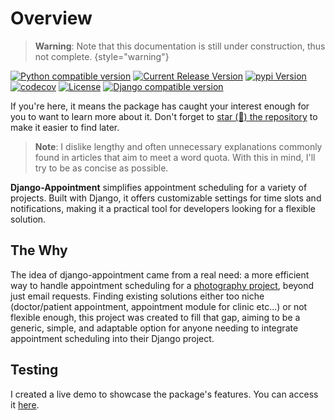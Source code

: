 # Overview

> **Warning**: Note that this documentation is still under construction, thus not complete.
> {style="warning"}

[![Python compatible version](https://img.shields.io/endpoint?url=https://raw.githubusercontent.com/adamspd/django-appointment/main/python_compatible.json)](https://github.com/adamspd/django-appointment/blob/main/compatibility_matrix.md)
[![Current Release Version](https://img.shields.io/github/release/adamspd/django-appointment.svg?style=flat-square&logo=github)](https://github.com/adamspd/django-appointment/releases)
[![pypi Version](https://img.shields.io/pypi/v/django-appointment.svg?style=flat-square&logo=pypi&logoColor=white)](https://pypi.org/project/django-appointment/)
[![codecov](https://codecov.io/gh/adamspd/django-appointment/branch/main/graph/badge.svg?token=ZQZQZQZQZQ)](https://codecov.io/gh/adamspd/django-appointment)
[![License](https://img.shields.io/badge/License-Apache_2.0-blue.svg)](https://opensource.org/licenses/Apache-2.0)
[![Django compatible version](https://img.shields.io/endpoint?url=https://raw.githubusercontent.com/adamspd/django-appointment/main/django_compatible.json)](https://github.com/adamspd/django-appointment/blob/main/compatibility_matrix.md)

If you're here, it means the package has caught your interest enough for you to want to learn more about it. Don't
forget
to [star (🌟) the repository](https://docs.github.com/en/get-started/exploring-projects-on-github/saving-repositories-with-stars?WT.mc_id=academic-105485-koreyst)
to make it easier to find later.

> **Note**: I dislike lengthy and often unnecessary explanations commonly found in articles that aim to meet a word
> quota. With this in mind, I'll try to be as concise as possible.

**Django-Appointment** simplifies appointment scheduling for a variety of projects. Built with Django, it offers
customizable settings for time slots and notifications, making it a practical tool for developers looking for
a flexible solution.

## The Why

The idea of django-appointment came from a real need: a more efficient way to handle appointment scheduling for a
[photography project](https://tchiiz.com/), beyond just email requests. Finding existing solutions either too niche
(doctor/patient appointment, appointment module for clinic etc...) or not flexible enough, this project was created to
fill that gap, aiming to be a generic, simple, and adaptable option for anyone needing to integrate appointment
scheduling into their Django project.

## Testing

I created a live demo to showcase the package's features. You can access
it [here](https://django-appt.adamspierredavid.com/).
